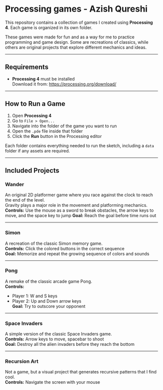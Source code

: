 # Processing games - Azish Qureshi

This repository contains a collection of games I created using **Processing 4**. Each game is organized in its own folder.

These games were made for fun and as a way for me to practice programming and game design. Some are recreations of classics, while others are original projects that explore different mechanics and ideas.

---

## Requirements

- **Processing 4** must be installed  
  Download it from: https://processing.org/download/

---

## How to Run a Game

1. Open **Processing 4**
2. Go to `File > Open...`
3. Navigate into the folder of the game you want to run
4. Open the `.pde` file inside that folder
5. Click the **Run** button in the Processing editor

Each folder contains everything needed to run the sketch, including a `data` folder if any assets are required.

---

## Included Projects

### Wander  
An original 2D platformer game where you race against the clock to reach the end of the level.  
Gravity plays a major role in the movement and platforming mechanics.  
**Controls:** Use the mouse as a sword to break obstacles, the arrow keys to move, and the space key to jump
**Goal:** Reach the goal before time runs out

---

### Simon  
A recreation of the classic Simon memory game.  
**Controls:** Click the colored buttons in the correct sequence  
**Goal:** Memorize and repeat the growing sequence of colors and sounds

---

### Pong  
A remake of the classic arcade game Pong.  
**Controls:**  
- Player 1: W and S keys  
- Player 2: Up and Down arrow keys  
**Goal:** Try to outscore your opponent

---

### Space Invaders  
A simple version of the classic Space Invaders game.  
**Controls:** Arrow keys to move, spacebar to shoot  
**Goal:** Destroy all the alien invaders before they reach the bottom

---

### Recursion Art  
Not a game, but a visual project that generates recursive patterns that I find cool.  
**Controls:** Navigate the screen with your mouse
